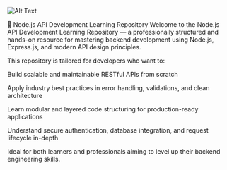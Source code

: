 ![Alt Text]([https://media2.dev.to/dynamic/image/width=1000,height=420,fit=cover,gravity=auto,format=auto/https%3A%2F%2Fdev-to-uploads.s3.amazonaws.com%2Fuploads%2Farticles%2Fzojuy79lo3fn3qdt7g6p.png](https://enginyre.com/wp-content/uploads/2021/10/meanstack.png))




🚀 Node.js API Development Learning Repository
Welcome to the Node.js API Development Learning Repository — a professionally structured and hands-on resource for mastering backend development using Node.js, Express.js, and modern API design principles.

This repository is tailored for developers who want to:

Build scalable and maintainable RESTful APIs from scratch

Apply industry best practices in error handling, validations, and clean architecture

Learn modular and layered code structuring for production-ready applications

Understand secure authentication, database integration, and request lifecycle in-depth

Ideal for both learners and professionals aiming to level up their backend engineering skills.

<!-- "type": "module", if you need to run express file  -->
<!-- "type": "commonjs", if you need to run NodeJs file  -->
